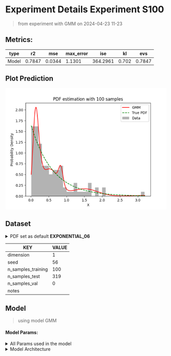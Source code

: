 # Experiment Details Experiment S100
> from experiment with GMM
> on 2024-04-23 11-23
## Metrics:
                                                                   
| type  | r2     | mse    | max_error | ise      | kl    | evs    |
|-------|--------|--------|-----------|----------|-------|--------|
| Model | 0.7847 | 0.0344 | 1.1301    | 364.2961 | 0.702 | 0.7847 |
                                                                   
## Plot Prediction

<img src="pdf_a6aebb2f.png">

## Dataset

<details><summary>PDF set as default <b>EXPONENTIAL_06</b></summary>

#### Dimension 1
                               
| type        | rate | weight |
|-------------|------|--------|
| exponential | 0.6  | 1      |
                               
</details>
                              
| KEY                | VALUE |
|--------------------|-------|
| dimension          | 1     |
| seed               | 56    |
| n_samples_training | 100   |
| n_samples_test     | 319   |
| n_samples_val      | 0     |
| notes              |       |
                              
## Model
> using model GMM
#### Model Params:
<details><summary>All Params used in the model </summary>

                         
| KEY          | VALUE  |
|--------------|--------|
| n_components | 30     |
| n_init       | 100    |
| max_iter     | 30     |
| init_params  | random |
| random_state | 93     |
                         
</details>

<details><summary>Model Architecture </summary>

GaussianMixture(init_params='random', max_iter=30, n_components=30, n_init=100,
                random_state=93)
</details>

